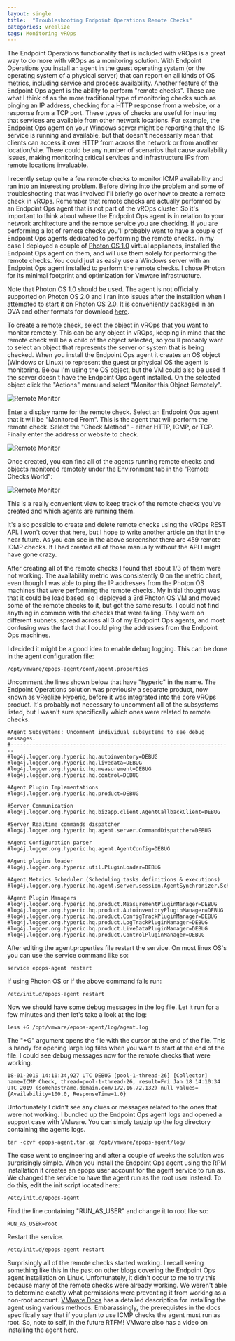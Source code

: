 ```yaml
---
layout: single
title:  "Troubleshooting Endpoint Operations Remote Checks"
categories: vrealize
tags: Monitoring vROps
---
```


The Endpoint Operations functionality that is included with vROps is a great way to do more with vROps as a monitoring solution.  With Endpoint Operations you install an agent in the guest operating system (or the operating system of a physical server) that can report on all kinds of OS metrics, including service and process availability.  Another feature of the Endpoint Ops agent is the ability to perform "remote checks".  These are what I think of as the more traditional type of monitoring checks such as pinging an IP address, checking for a HTTP response from a website, or a response from a TCP port.  These types of checks are useful for insuring that services are available from other network locations.  For example, the Endpoint Ops agent on your Windows server might be reporting that the IIS service is running and available, but that doesn't necessarily mean that clients can access it over HTTP from across the network or from another location/site.  There could be any number of scenarios that cause availability issues, making monitoring critical services and infrastructure IPs from remote locations invaluable.

I recently setup quite a few remote checks to monitor ICMP availability and ran into an interesting problem.  Before diving into the problem and some of troubleshooting that was involved I'll briefly go over how to create a remote check in vROps.  Remember that remote checks are actually performed by an Endpoint Ops agent that is not part of the vROps cluster.  So it's important to think about where the Endpoint Ops agent is in relation to your network architecture and the remote service you are checking.  If you are performing a lot of remote checks you'll probably want to have a couple of Endpoint Ops agents dedicated to performing the remote checks.  In my case I deployed a couple of [Photon OS 1.0][1] virtual appliances, installed the Endpoint Ops agent on them, and will use them solely for performing the remote checks.  You could just as easily use a Windows server with an Endpoint Ops agent installed to perform the remote checks.  I chose Photon for its minimal footprint and optimization for Vmware infrastructure.

Note that Photon OS 1.0 should be used.  The agent is not officially supported on Photon OS 2.0 and I ran into issues after the installtion when I attempted to start it on Photon OS 2.0. It is conveniently packaged in an OVA and other formats for download [here][2].

To create a remote check, select the object in vROps that you want to monitor remotely.  This can be any object in vROps, keeping in mind that the remote check will be a child of the object selected, so you'll probably want to select an object that represents the server or system that is being checked.  When you install the Endpoint Ops agent it creates an OS object (Windows or Linux) to represent the guest or physical OS the agent is monitoring.  Below I'm using the OS object, but the VM could also be used if the server doesn't have the Endpoint Ops agent installed.  On the selected object click the "Actions" menu and select "Monitor this Object Remotely".

![Remote Monitor](/assets/images/epops-monitor-remotely.png)

Enter a display name for the remote check.  Select an Endpoint Ops agent that it will be "Monitored From".  This is the agent that will perform the remote check.  Select the "Check Method" - either HTTP, ICMP, or TCP.  Finally enter the address or website to check.

![Remote Monitor](/assets/images/epops-remote-type.png)

Once created, you can find all of the agents running remote checks and objects monitored remotely under the Environment tab in the "Remote Checks World":

![Remote Monitor](/assets/images/epops-remote-world.png)

This is a really convenient view to keep track of the remote checks you've created and which agents are running them.

It's also possible to create and delete remote checks using the vROps REST API.  I won't cover that here, but I hope to write another article on that in the near future.  As you can see in the above screenshot there are 459 remote ICMP checks.  If I had created all of those manually without the API I might have gone crazy.

After creating all of the remote checks I found that about 1/3 of them were not working.  The availability metric was consistently 0 on the metric chart, even though I was able to ping the IP addresses from the Photon OS machines that were performing the remote checks.  My initial thought was that it could be load based, so I deployed a 3rd Photon OS VM and moved some of the remote checks to it, but got the same results.  I could not find anything in common with the checks that were failing.  They were on different subnets, spread across all 3 of my Endpoint Ops agents, and most confusing was the fact that I could ping the addresses from the Endpoint Ops machines.

I decided it might be a good idea to enable debug logging.  This can be done in the agent configuration file:

```
/opt/vmware/epops-agent/conf/agent.properties
```
Uncomment the lines shown below that have "hyperic" in the name.  The Endpoint Operations solution was previously a separate product, now known as [vRealize Hyperic][3], before it was integrated into the core vROps product.  It's probably not necessary to uncomment all of the subsystems listed, but I wasn't sure specifically which ones were related to remote checks.

```
#Agent Subsystems: Uncomment individual subsystems to see debug messages.
#-----------------------------------------------------------------------
#log4j.logger.org.hyperic.hq.autoinventory=DEBUG
#log4j.logger.org.hyperic.hq.livedata=DEBUG
#log4j.logger.org.hyperic.hq.measurement=DEBUG
#log4j.logger.org.hyperic.hq.control=DEBUG

#Agent Plugin Implementations
#log4j.logger.org.hyperic.hq.product=DEBUG

#Server Communication
#log4j.logger.org.hyperic.hq.bizapp.client.AgentCallbackClient=DEBUG

#Server Realtime commands dispatcher
#log4j.logger.org.hyperic.hq.agent.server.CommandDispatcher=DEBUG

#Agent Configuration parser
#log4j.logger.org.hyperic.hq.agent.AgentConfig=DEBUG

#Agent plugins loader
#log4j.logger.org.hyperic.util.PluginLoader=DEBUG

#Agent Metrics Scheduler (Scheduling tasks definitions & executions)
#log4j.logger.org.hyperic.hq.agent.server.session.AgentSynchronizer.SchedulerThread=DEBUG

#Agent Plugin Managers
#log4j.logger.org.hyperic.hq.product.MeasurementPluginManager=DEBUG
#log4j.logger.org.hyperic.hq.product.AutoinventoryPluginManager=DEBUG
#log4j.logger.org.hyperic.hq.product.ConfigTrackPluginManager=DEBUG
#log4j.logger.org.hyperic.hq.product.LogTrackPluginManager=DEBUG
#log4j.logger.org.hyperic.hq.product.LiveDataPluginManager=DEBUG
#log4j.logger.org.hyperic.hq.product.ControlPluginManager=DEBUG
```

After editing the agent.properties file restart the service.  On most linux OS's  you can use the service command like so:
```
service epops-agent restart
```

If using Photon OS or if the above command fails run:
```
/etc/init.d/epops-agent restart
```

Now we should have some debug messages in the log file.  Let it run for a few minutes and then let's take a look at the log:
```
less +G /opt/vmware/epops-agent/log/agent.log
```

The "+G" argument opens the file with the cursor at the end of the file.  This is handy for opening large log files when you want to start at the end of the file.  I could see debug messages now for the remote checks that were working.
```
18-01-2019 14:10:34,927 UTC DEBUG [pool-1-thread-26] [Collector] name=ICMP Check, thread=pool-1-thread-26, result=Fri Jan 18 14:10:34 UTC 2019 (somehostname.domain.com/172.16.72.132) null values={Availability=100.0, ResponseTime=1.0}
```

Unfortunately I didn't see any clues or messages related to the ones that were not working. I bundled up the Endpoint Ops agent logs and opened a support case with VMware.  You can simply tar/zip up the log directory containing the agents logs. 
```
tar -czvf epops-agent.tar.gz /opt/vmware/epops-agent/log/
```

The case went to engineering and after a couple of weeks the solution was surprisingly simple.  When you install the Endpoint Ops agent using the RPM installation it creates an epops user account for the agent service to run as.  We changed the service to have the agent run as the root user instead.  To do this, edit the init script located here:
```
/etc/init.d/epops-agent
```

Find the line containing "RUN_AS_USER" and change it to root like so:
```
RUN_AS_USER=root
```

Restart the service.
```
/etc/init.d/epops-agent restart
```

Surprisingly all of the remote checks started working.  I recall seeing something like this in the past on other blogs covering the Endpoint Ops agent installation on Linux.  Unfortunately, it didn't occur to me to try this because many of the remote checks were already working. We weren't able to determine exactly what permissions were preventing it from working as a non-root account.  [VMware Docs][5] has a detailed description for installing the agent using various methods. Embarassingly, the prerequistes in the docs specifically say that if you plan to use ICMP checks the agent must run as root.  So, note to self, in the future RTFM! VMware also has a video on installing the agent [here][4].

[1]: https://vmware.github.io/photon/
[2]: https://github.com/vmware/photon/wiki/Downloading-Photon-OS
[3]: https://www.vmware.com/products/vrealize-hyperic.html
[4]: https://www.youtube.com/watch?v=g19OHPEtHJE
[5]: https://docs.vmware.com/en/vRealize-Operations-Manager/6.7/com.vmware.vcom.config.doc/GUID-51964955-ABA1-471B-B0D9-13E332A6AAA7.html
